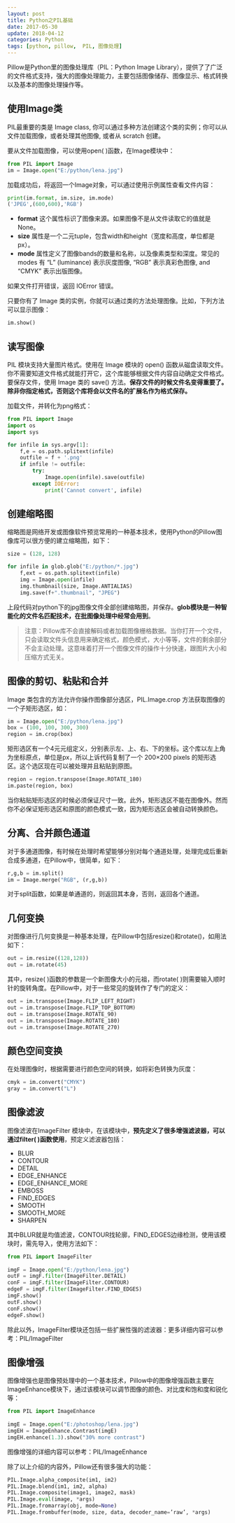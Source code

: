 ```yaml
---
layout: post
title: Python之PIL基础
date: 2017-05-30
update: 2018-04-12
categories: Python
tags: [python, pillow,  PIL, 图像处理]
---
```


Pillow是Python里的图像处理库（PIL：Python Image Library），提供了了广泛的文件格式支持，强大的图像处理能力，主要包括图像储存、图像显示、格式转换以及基本的图像处理操作等。

<!--more-->

## 使用Image类

PIL最重要的类是 Image class, 你可以通过多种方法创建这个类的实例；你可以从文件加载图像，或者处理其他图像, 或者从 scratch 创建。

要从文件加载图像，可以使用open( )函数，在Image模块中：

```python
from PIL import Image
im = Image.open("E:/python/lena.jpg")
```

加载成功后，将返回一个Image对象，可以通过使用示例属性查看文件内容：

```python
print(im.format, im.size, im.mode)
('JPEG',(600,600),'RGB')
```

* **format** 这个属性标识了图像来源。如果图像不是从文件读取它的值就是None。
* **size** 属性是一个二元tuple，包含width和height（宽度和高度，单位都是px）。 
* **mode** 属性定义了图像bands的数量和名称，以及像素类型和深度。常见的modes 有 “L” (luminance) 表示灰度图像, “RGB” 表示真彩色图像, and “CMYK” 表示出版图像。

如果文件打开错误，返回 IOError 错误。

只要你有了 Image 类的实例，你就可以通过类的方法处理图像。比如，下列方法可以显示图像：

```python
im.show()
```

## 读写图像

PIL 模块支持大量图片格式。使用在 Image 模块的 open() 函数从磁盘读取文件。你不需要知道文件格式就能打开它，这个库能够根据文件内容自动确定文件格式。要保存文件，使用 Image 类的 save() 方法。**保存文件的时候文件名变得重要了。除非你指定格式，否则这个库将会以文件名的扩展名作为格式保存。**

加载文件，并转化为png格式：

```python
from PIL import Image
import os
import sys

for infile in sys.argv[1]:
    f,e = os.path.splitext(infile)
    outfile = f + '.png'
    if infile != outfile:
        try:
            Image.open(infile).save(outfile)
        except IOError:
            print('Cannot convert', infile)
```

## 创建缩略图

缩略图是网络开发或图像软件预览常用的一种基本技术，使用Python的Pillow图像库可以很方便的建立缩略图，如下：

```python
size = (128, 128)

for infile in glob.glob("E:/python/*.jpg")
    f,ext = os.path.splitext(infile)
    img = Image.open(infile)
    img.thumbnail(size, Image.ANTIALIAS)
    img.save(f+".thumbnail", "JPEG")
```

上段代码对python下的jpg图像文件全部创建缩略图，并保存。**glob模块是一种智能化的文件名匹配技术，在批图像处理中经常会用到**。

>  注意：Pillow库不会直接解码或者加载图像栅格数据。当你打开一个文件，只会读取文件头信息用来确定格式，颜色模式，大小等等，文件的剩余部分不会主动处理。这意味着打开一个图像文件的操作十分快速，跟图片大小和压缩方式无关。

## 图像的剪切、粘贴和合并

Image 类包含的方法允许你操作图像部分选区，PIL.Image.crop 方法获取图像的一个子矩形选区，如：

```python
im = Image.open("E:/python/lena.jpg")
box = (100, 100, 300, 300)
region = im.crop(box)
```

矩形选区有一个4元元组定义，分别表示左、上、右、下的坐标。这个库以左上角为坐标原点，单位是px，所以上诉代码复制了一个 200×200 pixels 的矩形选区。这个选区现在可以被处理并且粘贴到原图。

```python
region = region.transpose(Image.ROTATE_180)
im.paste(region, box)
```

当你粘贴矩形选区的时候必须保证尺寸一致。此外，矩形选区不能在图像外。然而你不必保证矩形选区和原图的颜色模式一致，因为矩形选区会被自动转换颜色。

## 分离、合并颜色通道

对于多通道图像，有时候在处理时希望能够分别对每个通道处理，处理完成后重新合成多通道，在Pillow中，很简单，如下：

```python
r,g,b = im.split()
im = Image.merge("RGB", (r,g,b))
```

对于split函数，如果是单通道的，则返回其本身，否则，返回各个通道。

## 几何变换

对图像进行几何变换是一种基本处理，在Pillow中包括resize()和rotate()，如用法如下：

```python
out = im.resize((128,128))
out = im.rotate(45)
```
其中，resize( )函数的参数是一个新图像大小的元祖，而rotate( )则需要输入顺时针的旋转角度。在Pillow中，对于一些常见的旋转作了专门的定义：

```python
out = im.transpose(Image.FLIP_LEFT_RIGHT)
out = im.transpose(Image.FLIP_TOP_BOTTOM)
out = im.transpose(Image.ROTATE_90)
out = im.transpose(Image.ROTATE_180)
out = im.transpose(Image.ROTATE_270)
```

## 颜色空间变换

在处理图像时，根据需要进行颜色空间的转换，如将彩色转换为灰度：

```python
cmyk = im.convert("CMYK")
gray = im.convert("L")
```

## 图像滤波

图像滤波在ImageFilter 模块中，在该模块中，**预先定义了很多增强滤波器，可以通过filter( )函数使用**，预定义滤波器包括：

* BLUR
* CONTOUR
* DETAIL
* EDGE_ENHANCE
* EDGE_ENHANCE_MORE
* EMBOSS
* FIND_EDGES
* SMOOTH
* SMOOTH_MORE
* SHARPEN

其中BLUR就是均值滤波，CONTOUR找轮廓，FIND_EDGES边缘检测，使用该模块时，需先导入，使用方法如下：

```python
from PIL import ImageFilter
 
imgF = Image.open("E:/python/lena.jpg")
outF = imgF.filter(ImageFilter.DETAIL)
conF = imgF.filter(ImageFilter.CONTOUR)
edgeF = imgF.filter(ImageFilter.FIND_EDGES)
imgF.show()
outF.show()
conF.show()
edgeF.show()
```

除此以外，ImageFilter模块还包括一些扩展性强的滤波器：更多详细内容可以参考：PIL/ImageFilter

## 图像增强

图像增强也是图像预处理中的一个基本技术，Pillow中的图像增强函数主要在ImageEnhance模块下，通过该模块可以调节图像的颜色、对比度和饱和度和锐化等：

```python
from PIL import ImageEnhance
 
imgE = Image.open("E:/photoshop/lena.jpg")
imgEH = ImageEnhance.Contrast(imgE)
imgEH.enhance(1.3).show("30% more contrast")
```

图像增强的详细内容可以参考：PIL/ImageEnhance

除了以上介绍的内容外，Pillow还有很多强大的功能：

```python
PIL.Image.alpha_composite(im1, im2)
PIL.Image.blend(im1, im2, alpha)
PIL.Image.composite(image1, image2, mask)
PIL.Image.eval(image, *args)
PIL.Image.fromarray(obj, mode=None)
PIL.Image.frombuffer(mode, size, data, decoder_name=’raw’, *args)
```